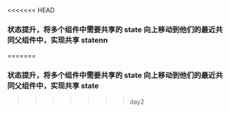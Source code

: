 <<<<<<< HEAD
### 状态提升，将多个组件中需要共享的 state 向上移动到他们的最近共同父组件中，实现共享 statenn
=======
### 状态提升，将多个组件中需要共享的 state 向上移动到他们的最近共同父组件中，实现共享 state
>>>>>>> day2
